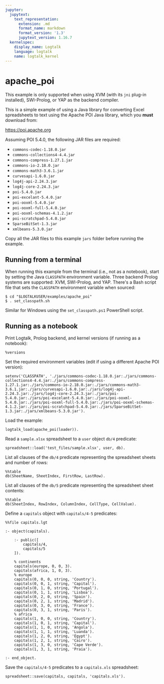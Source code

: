 ```yaml
---
jupyter:
  jupytext:
    text_representation:
      extension: .md
      format_name: markdown
      format_version: '1.3'
      jupytext_version: 1.16.7
  kernelspec:
    display_name: Logtalk
    language: logtalk
    name: logtalk_kernel
---
```


<!--
________________________________________________________________________

This file is part of Logtalk <https://logtalk.org/>  
SPDX-FileCopyrightText: 1998-2025 Paulo Moura <pmoura@logtalk.org>  
SPDX-License-Identifier: Apache-2.0

Licensed under the Apache License, Version 2.0 (the "License");
you may not use this file except in compliance with the License.
You may obtain a copy of the License at

    http://www.apache.org/licenses/LICENSE-2.0

Unless required by applicable law or agreed to in writing, software
distributed under the License is distributed on an "AS IS" BASIS,
WITHOUT WARRANTIES OR CONDITIONS OF ANY KIND, either express or implied.
See the License for the specific language governing permissions and
limitations under the License.
________________________________________________________________________
-->

# apache_poi

This example is only supported when using XVM (with its `jni` plug-in
installed), SWI-Prolog, or YAP as the backend compiler.

This is a simple example of using a Java library for converting Excel
spreadsheets to text using the Apache POI Java library, which you
**must** download from:

https://poi.apache.org

Assuming POI 5.4.0, the following JAR files are required:

- `commons-codec-1.18.0.jar`
- `commons-collections4-4.4.jar`
- `commons-compress-1.27.1.jar`
- `commons-io-2.18.0.jar`
- `commons-math3-3.6.1.jar`
- `curvesapi-1.6.0.jar`
- `log4j-api-2.24.3.jar`
- `log4j-core-2.24.3.jar`
- `poi-5.4.0.jar`
- `poi-excelant-5.4.0.jar`
- `poi-ooxml-5.4.0.jar`
- `poi-ooxml-full-5.4.0.jar`
- `poi-ooxml-schemas-4.1.2.jar`
- `poi-scratchpad-5.4.0.jar`
- `SparseBitSet-1.3.jar`
- `xmlbeans-5.3.0.jar`

Copy all the JAR files to this example `jars` folder before running the
example.

## Running from a terminal

When running this example from the terminal (i.e., not as a notebook),
start by setting the Java `CLASSPATH` environment variable. Three backend
Prolog systems are supported: XVM, SWI-Prolog, and YAP. There's a Bash
script file that sets the `CLASSPATH` environment variable when sourced:

```text
$ cd "$LOGTALKUSER/examples/apache_poi"
$ . set_classpath.sh
```

Similar for Windows using the `set_classpath.ps1` PowerShell script.

## Running as a notebook

Print Logtalk, Prolog backend, and kernel versions (if running as a notebook):

```logtalk
%versions
```

Set the required environment variables (edit if using a different Apache POI version):

```logtalk
setenv('CLASSPATH', './jars/commons-codec-1.18.0.jar:./jars/commons-collections4-4.4.jar:./jars/commons-compress-1.27.1.jar:./jars/commons-io-2.18.0.jar:./jars/commons-math3-3.6.1.jar:./jars/curvesapi-1.6.0.jar:./jars/log4j-api-2.24.3.jar:./jars/log4j-core-2.24.3.jar:./jars/poi-5.4.0.jar:./jars/poi-excelant-5.4.0.jar:./jars/poi-ooxml-5.4.0.jar:./jars/poi-ooxml-full-5.4.0.jar:./jars/poi-ooxml-schemas-4.1.2.jar:./jars/poi-scratchpad-5.4.0.jar:./jars/SparseBitSet-1.3.jar:./jars/xmlbeans-5.3.0.jar').
```

Load the example:

```logtalk
logtalk_load(apache_poi(loader)).
```

Read a `sample.xlsx` spreadsheet to a `user` object `db/4` predicate:

```logtalk
spreadsheet::load('test_files/sample.xlsx', user, db).
```

<!--
true.
-->

List all clauses of the `db/4` predicate representing the spreadsheet sheets and number of rows:

```logtalk
%%table
db(SheetName, SheetIndex, FirstRow, LastRow).
```

<!--
Contents = ... .
-->

List all clauses of the `db/5` predicate representing the spreadsheet sheet contents:

```logtalk
%%table
db(SheetIndex, RowIndex, ColumnIndex, CellType, CellValue).
```

<!--
...
-->

Define a `capitals` object with `capitals/4-5` predicates:

```logtalk
%%file capitals.lgt

:- object(capitals).

    :- public([
		capitals/4,
		capitals/5
	]).

	% continents
	capitals(europe, 0, 0, 3).
	capitals(africa, 1, 0, 3).
	% europe
	capitals(0, 0, 0, string, 'Country').
	capitals(0, 0, 1, string, 'Capital').
	capitals(0, 1, 0, string, 'Portugal').
	capitals(0, 1, 1, string, 'Lisboa').
	capitals(0, 2, 0, string, 'Spain').
	capitals(0, 2, 1, string, 'Madrid').
	capitals(0, 3, 0, string, 'France').
	capitals(0, 3, 1, string, 'Paris').
	% africa
	capitals(1, 0, 0, string, 'Country').
	capitals(1, 0, 1, string, 'Capital').
	capitals(1, 1, 0, string, 'Angola').
 	capitals(1, 1, 1, string, 'Luanda').
	capitals(1, 2, 0, string, 'Egypt').
	capitals(1, 2, 1, string, 'Cairo').
	capitals(1, 3, 0, string, 'Cape Verde').
	capitals(1, 3, 1, string, 'Praia').

:- end_object.
```

<!--
true.
-->

Save the `capitals/4-5` predicates to a `capitals.xls` spreadsheet:

```logtalk
spreadsheet::save(capitals, capitals, 'capitals.xls').
```

<!--
true.
-->
